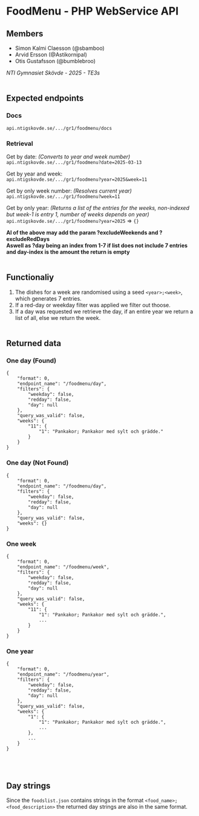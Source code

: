 # FoodMenu - PHP WebService API
## Members
- Simon Kalmi Claesson (@sbamboo)
- Arvid Ersson (@Astikornipal)
- Otis Gustafsson (@bumblebroo)

*NTI Gymnasiet Skövde - 2025 - TE3s*
<br><br>


## Expected endpoints

### Docs
`api.ntigskovde.se/.../gr1/foodmenu/docs`

### Retrieval
Get by date: *(Converts to year and week number)*<br>
`api.ntigskovde.se/.../gr1/foodmenu?date=2025-03-13`

Get by year and week:<br>
`api.ntigskovde.se/.../gr1/foodmenu?year=2025&week=11`

Get by only week number: *(Resolves current year)*<br>
`api.ntigskovde.se/.../gr1/foodmenu?week=11`

Get by only year: *(Returns a list of the entries for the weeks, non-indexed but week-1 is entry 1, number of weeks depends on year)*<br>
`api.ntigskovde.se/.../gr1/foodmenu?year=2025` => `{}`

**Al of the above may add the param ?excludeWeekends and ?excludeRedDays**<br>
**Aswell as ?day being an index from 1-7 if list does not include 7 entries and day-index is the amount the return is empty**
<br><br>


## Functionaliy
1. The dishes for a week are randomised using a seed `<year>;<week>`, which generates 7 entries.
2. If a red-day or weekday filter was applied we filter out thoose.
3. If a day was requested we retrieve the day, if an entire year we return a list of all, else we return the week.
<br><br>

## Returned data

### One day (Found)
```jsonc
{
    "format": 0,
    "endpoint_name": "/foodmenu/day",
    "filters": {
        "weekday": false,
        "redday": false,
        "day": null
    },
    "query_was_valid": false,
    "weeks": {
        "11": {
            "1": "Pankakor; Pankakor med sylt och grädde."
        }
    }
}
```

### One day (Not Found)
```jsonc
{
    "format": 0,
    "endpoint_name": "/foodmenu/day",
    "filters": {
        "weekday": false,
        "redday": false,
        "day": null
    },
    "query_was_valid": false,
    "weeks": {}
}
```

### One week
```jsonc
{
    "format": 0,
    "endpoint_name": "/foodmenu/week",
    "filters": {
        "weekday": false,
        "redday": false,
        "day": null
    },
    "query_was_valid": false,
    "weeks": {
        "11": {
            "1": "Pankakor; Pankakor med sylt och grädde.",
            ...
        }
    }
}
```

### One year
```jsonc
{
    "format": 0,
    "endpoint_name": "/foodmenu/year",
    "filters": {
        "weekday": false,
        "redday": false,
        "day": null
    },
    "query_was_valid": false,
    "weeks": {
        "1": {
            "1": "Pankakor; Pankakor med sylt och grädde.",
            ...
        },
        ...
    }
}
```
<br><br>

## Day strings
Since the `foodslist.json` contains strings in the format `<food_name>; <food_description>` the returned day strings are also in the same format.